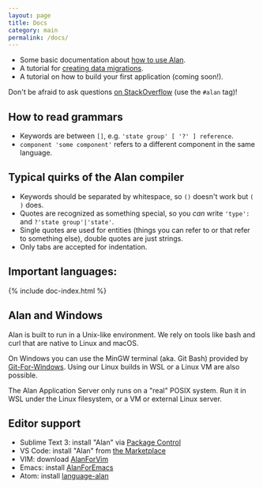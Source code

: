 ```yaml
---
layout: page
title: Docs
category: main
permalink: /docs/
---
```


- Some basic documentation about [how to use Alan](/pages/tuts/readme.html).
- A tutorial for [creating data migrations](/pages/tuts/migration.html).
- A tutorial on how to build your first application (coming soon!).

Don't be afraid to ask questions [on StackOverflow](https://stackoverflow.com/questions/tagged/alan) (use the `#alan` tag)!



## How to read grammars

- Keywords are between `[]`, e.g. `'state group' [ '?' ] reference`.
- `component 'some component'` refers to a different component in the same language.

## Typical quirks of the Alan compiler

- Keywords should be separated by whitespace, so `()` doesn't work but `( )` does. 
- Quotes are recognized as something special, so you *can* write `'type':` and `?'state group'|'state'`.
- Single quotes are used for entities (things you can refer to or that refer to something else), double quotes are just strings.
- Only tabs are accepted for indentation.

<a name="languages"></a>
## Important languages:

{% include doc-index.html %}



## Alan and Windows
Alan is built to run in a Unix-like environment. We rely on tools like bash and curl that are native to Linux and macOS. 

On Windows you can use the MinGW terminal (aka. Git Bash) provided by [Git-For-Windows](https://gitforwindows.org). Using our Linux builds in WSL or a Linux VM are also possible.

The Alan Application Server only runs on a "real" POSIX system. Run it in WSL under the Linux filesystem, or a VM or external Linux server.



## Editor support 

- Sublime Text 3: install "Alan" via [Package Control](https://packagecontrol.io/packages/Alan)
- VS Code: install "Alan" from [the Marketplace](https://marketplace.visualstudio.com/items?itemName=M-industries.alan)
- VIM: download [AlanForVim](https://github.com/M-industries/AlanForVim/archive/master.zip)
- Emacs: install [AlanForEmacs](https://github.com/M-industries/AlanForEmacs)
- Atom: install [language-alan](https://atom.io/packages/language-alan)
